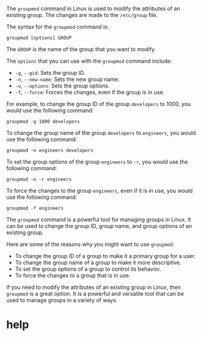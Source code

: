 # 


The `groupmod` command in Linux is used to modify the attributes of an existing group. The changes are made to the `/etc/group` file.

The syntax for the `groupmod` command is:

```
groupmod [options] GROUP
```

The `GROUP` is the name of the group that you want to modify.

The `options` that you can use with the `groupmod` command include:

* `-g`, `--gid`: Sets the group ID.
* `-n`, `--new-name`: Sets the new group name.
* `-o`, `--options`: Sets the group options.
* `-f`, `--force`: Forces the changes, even if the group is in use.

For example, to change the group ID of the group `developers` to 1000, you would use the following command:

```
groupmod -g 1000 developers
```

To change the group name of the group `developers` to `engineers`, you would use the following command:

```
groupmod -n engineers developers
```

To set the group options of the group `engineers` to `-r`, you would use the following command:

```
groupmod -o -r engineers
```

To force the changes to the group `engineers`, even if it is in use, you would use the following command:

```
groupmod -f engineers
```

The `groupmod` command is a powerful tool for managing groups in Linux. It can be used to change the group ID, group name, and group options of an existing group.

Here are some of the reasons why you might want to use `groupmod`:

* To change the group ID of a group to make it a primary group for a user.
* To change the group name of a group to make it more descriptive.
* To set the group options of a group to control its behavior.
* To force the changes to a group that is in use.

If you need to modify the attributes of an existing group in Linux, then `groupmod` is a great option. It is a powerful and versatile tool that can be used to manage groups in a variety of ways.




# help 

```

```
